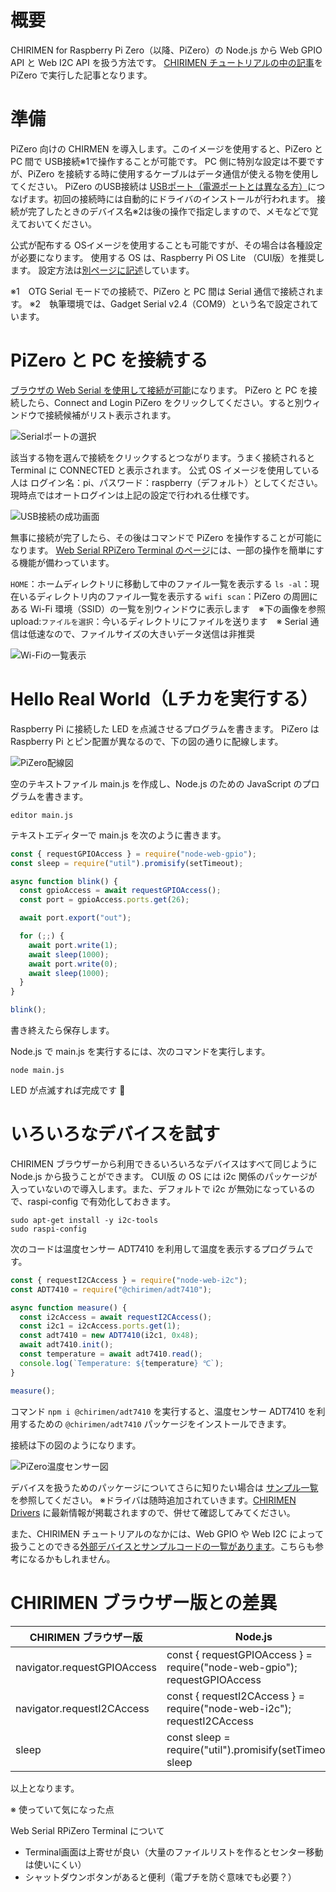 # 概要

CHIRIMEN for Raspberry Pi Zero（以降、PiZero）の Node.js から Web GPIO API と Web I2C API を扱う方法です。
[CHIRIMEN チュートリアルの中の記事](https://tutorial.chirimen.org/raspi/nodejs)を PiZero で実行した記事となります。



# 準備

PiZero 向けの CHIRMEN を導入します。このイメージを使用すると、PiZero と PC 間で USB接続※1で操作することが可能です。
PC 側に特別な設定は不要ですが、PiZero を接続する時に使用するケーブルはデータ通信が使える物を使用してください。
PiZero のUSB接続は [USBポート（電源ポートとは異なる方）](https://raspberry-pi.ksyic.com/page/page/pgp.id/19)につなげます。初回の接続時には自動的にドライバのインストールが行われます。
接続が完了したときのデバイス名※2は後の操作で指定しますので、メモなどで覚えておいてください。

公式が配布する OSイメージを使用することも可能ですが、その場合は各種設定が必要になります。
使用する OS は、Raspberry Pi OS Lite （CUI版）を推奨します。
設定方法は[別ページに記述](./pizero_otg_setting)しています。

※1　OTG Serial モードでの接続で、PiZero と PC 間は Serial 通信で接続されます。
※2　執筆環境では、Gadget Serial v2.4（COM9）という名で設定されています。



# PiZero と PC を接続する

[ブラウザの Web Serial を使用して接続が可能](https://svg2.mbsrv.net/chirimen/webSerial_piZero/testRt4.html)になります。
PiZero と PC を接続したら、Connect and Login PiZero をクリックしてください。すると別ウィンドウで接続候補がリスト表示されます。

![Serialポートの選択](.\imgs\WebSerialRPiZeroTerminal01.jpg)

該当する物を選んで接続をクリックするとつながります。うまく接続されると Terminal に CONNECTED と表示されます。
公式 OS イメージを使用している人は ログイン名：pi、パスワード：raspberry（デフォルト）としてください。
現時点ではオートログインは上記の設定で行われる仕様です。

![USB接続の成功画面](.\imgs\WebSerialRPiZeroTerminal02.jpg)

無事に接続が完了したら、その後はコマンドで PiZero を操作することが可能になります。
[Web Serial RPiZero Terminal のページ](https://svg2.mbsrv.net/chirimen/webSerial_piZero/testRt4.html)には、一部の操作を簡単にする機能が備わっています。

`HOME`：ホームディレクトリに移動して中のファイル一覧を表示する
`ls -al`：現在いるディレクトリ内のファイル一覧を表示する
`wifi scan`：PiZero の周囲にある Wi-Fi 環境（SSID）の一覧を別ウィンドウに表示します　※下の画像を参照
upload:`ファイルを選択`：今いるディレクトリにファイルを送ります　※ Serial 通信は低速なので、ファイルサイズの大きいデータ送信は非推奨

![Wi-Fiの一覧表示](.\imgs\WebSerialRPiZeroTerminal03.jpg)

# Hello Real World（Lチカを実行する）

Raspberry Pi に接続した LED を点滅させるプログラムを書きます。
PiZero は Raspberry Pi とピン配置が異なるので、下の図の通りに配線します。

![PiZero配線図](./imgs/pizero_led.png)

空のテキストファイル main.js を作成し、Node.js のための JavaScript のプログラムを書きます。

```
editor main.js
```

テキストエディターで main.js を次のように書きます。

```javascript:main.js
const { requestGPIOAccess } = require("node-web-gpio");
const sleep = require("util").promisify(setTimeout);

async function blink() {
  const gpioAccess = await requestGPIOAccess();
  const port = gpioAccess.ports.get(26);

  await port.export("out");

  for (;;) {
    await port.write(1);
    await sleep(1000);
    await port.write(0);
    await sleep(1000);
  }
}

blink();
```
書き終えたら保存します。

Node.js で main.js を実行するには、次のコマンドを実行します。

```
node main.js
```

LED が点滅すれば完成です 🎉



# いろいろなデバイスを試す

CHIRIMEN ブラウザーから利用できるいろいろなデバイスはすべて同じように Node.js から扱うことができます。
CUI版 の OS には i2c 関係のパッケージが入っていないので導入します。また、デフォルトで i2c が無効になっているので、raspi-config で有効化しておきます。

```
sudo apt-get install -y i2c-tools
sudo raspi-config
```

次のコードは温度センサー ADT7410 を利用して温度を表示するプログラムです。

```javascript
const { requestI2CAccess } = require("node-web-i2c");
const ADT7410 = require("@chirimen/adt7410");

async function measure() {
  const i2cAccess = await requestI2CAccess();
  const i2c1 = i2cAccess.ports.get(1);
  const adt7410 = new ADT7410(i2c1, 0x48);
  await adt7410.init();
  const temperature = await adt7410.read();
  console.log(`Temperature: ${temperature} ℃`);
}

measure();
```

コマンド `npm i @chirimen/adt7410` を実行すると、温度センサー ADT7410 を利用するための `@chirimen/adt7410` パッケージをインストールできます。

接続は下の図のようになります。

![PiZero温度センサー図](./imgs/pizero_temp.png)



デバイスを扱うためのパッケージについてさらに知りたい場合は [サンプル一覧](./CHIRIMEN-Nodejs-examples) を参照してください。
※ドライバは随時追加されていきます。[CHIRIMEN Drivers](https://github.com/chirimen-oh/chirimen-drivers) に最新情報が掲載されますので、併せて確認してみてください。

また、CHIRIMEN チュートリアルのなかには、Web GPIO や Web I2C によって扱うことのできる[外部デバイスとサンプルコードの一覧があります](https://tutorial.chirimen.org/raspi/partslist)。こちらも参考になるかもしれません。



# CHIRIMEN ブラウザー版との差異

| CHIRIMEN ブラウザー版       | Node.js                                                      |
| --------------------------- | ------------------------------------------------------------ |
| navigator.requestGPIOAccess | const { requestGPIOAccess } = require("node-web-gpio"); requestGPIOAccess |
| navigator.requestI2CAccess  | const { requestI2CAccess } = require("node-web-i2c"); requestI2CAccess |
| sleep                       | const sleep = require("util").promisify(setTimeout); sleep   |



以上となります。



※ 使っていて気になった点

Web Serial RPiZero Terminal について

- Terminal画面は上寄せが良い（大量のファイルリストを作るとセンター移動は使いにくい）
- シャットダウンボタンがあると便利（電プチを防ぐ意味でも必要？）

